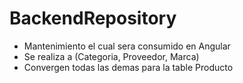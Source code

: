# BackendRepository

* Mantenimiento el cual sera consumido en Angular
* Se realiza a (Categoria, Proveedor, Marca)
* Convergen todas las demas para la table Producto

